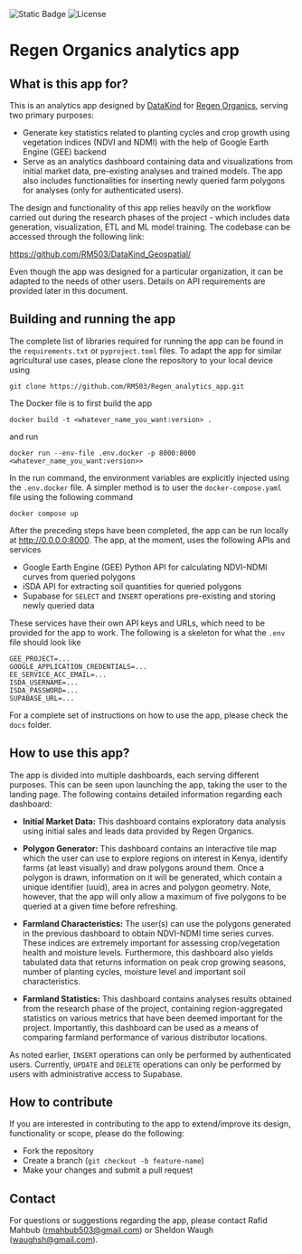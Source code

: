 ![Static Badge](https://img.shields.io/badge/version-1.0.0-blue)
![License](https://img.shields.io/github/license/RM503/Regen_analytics_app)


# Regen Organics analytics app
## What is this app for?
This is an analytics app designed by [DataKind](https://www.datakind.org/) for [Regen Organics](https://www.regenorganics.co/), serving two primary purposes:

* Generate key statistics related to planting cycles and crop growth using vegetation indices (NDVI and NDMI) with the help of Google Earth Engine (GEE) backend
* Serve as an analytics dashboard containing data and visualizations from initial market data, pre-existing analyses and trained models. The app also includes functionalities for inserting newly queried farm polygons for analyses (only for authenticated users).

The design and functionality of this app relies heavily on the workflow carried out during the research phases of the project - which includes data generation, visualization, ETL and ML model training. The codebase can be accessed through the following link:

https://github.com/RM503/DataKind_Geospatial/

Even though the app was designed for a particular organization, it can be adapted to the needs of other users. Details on API requirements are provided later in this document.

## Building and running the app

The complete list of libraries required for running the app can be found in the `requirements.txt` or `pyproject.toml` files. To adapt the app for similar agricultural use cases, please clone the repository to your local device using


```
git clone https://github.com/RM503/Regen_analytics_app.git
```

The Docker file is to first build the app

```
docker build -t <whatever_name_you_want:version> .
```

and run

```
docker run --env-file .env.docker -p 8000:8000 <whatever_name_you_want:version>>
```

In the run command, the environment variables are explicitly injected using the `.env.docker` file. A simpler method is to user the `docker-compose.yaml` file using the following command

```
docker compose up
```

 After the preceding steps have been completed, the app can be run locally at http://0.0.0.0:8000. The app, at the moment, uses the following APIs and services

* Google Earth Engine (GEE) Python API for calculating NDVI-NDMI curves from queried polygons
* iSDA API for extracting soil quantities for queried polygons
* Supabase for `SELECT` and `INSERT` operations pre-existing and storing newly queried data

These services have their own API keys and URLs, which need to be provided for the app to work. The following is a skeleton for what the `.env` file should look like

```
GEE_PROJECT=... 
GOOGLE_APPLICATION_CREDENTIALS=...
EE_SERVICE_ACC_EMAIL=...
ISDA_USERNAME=...
ISDA_PASSWORD=...
SUPABASE_URL=...
```
For a complete set of instructions on how to use the app, please check the `docs` folder.

## How to use this app?

The app is divided into multiple dashboards, each serving different purposes. This can be seen upon launching the app, taking the user to the landing page. The following contains detailed information regarding each dashboard:
* **Initial Market Data:** This dashboard contains exploratory data analysis using initial sales and leads data provided by Regen Organics. 

* **Polygon Generator:** This dashboard contains an interactive tile map which the user can use to explore regions on interest in Kenya, identify farms (at least visually) and draw polygons around them. Once a polygon is drawn, information on it will be generated, which contain a unique identifier (uuid), area in acres and polygon geometry. Note, however, that the app will only allow a maximum of five polygons to be queried at a given time before refreshing.

* **Farmland Characteristics:** The user(s) can use the polygons generated in the previous dashboard to obtain NDVI-NDMI time series curves. These indices are extremely important for assessing crop/vegetation health and moisture levels. Furthermore, this dashboard also yields tabulated data that returns information on peak crop growing seasons, number of planting cycles, moisture level and important soil characteristics.

* **Farmland Statistics:** This dashboard contains analyses results obtained from the research phase of the project, containing region-aggregated statistics on various metrics that have been deemed important for the project. Importantly, this dashboard can be used as a means of comparing farmland performance of various distributor locations.

As noted earlier, `INSERT` operations can only be performed by authenticated users. Currently, `UPDATE` and `DELETE` operations can only be performed by users with administrative access to Supabase.

## How to contribute

If you are interested in contributing to the app to extend/improve its design, functionality or scope, please do the following:

* Fork the repository
* Create a branch (`git checkout -b feature-name`)
* Make your changes and submit a pull request

## Contact

For questions or suggestions regarding the app, please contact Rafid Mahbub (rmahbub503@gmail.com) or Sheldon Waugh (waughsh@gmail.com).